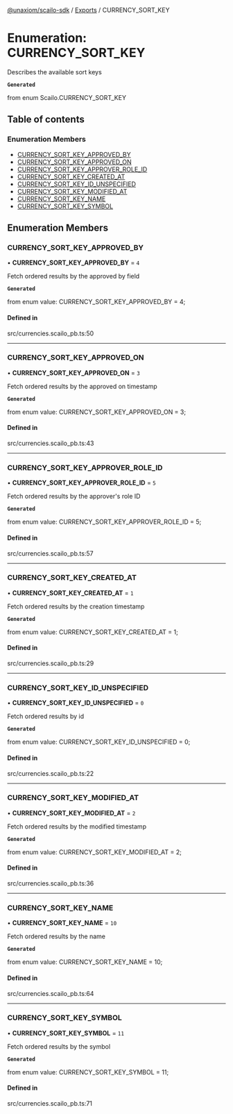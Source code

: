 [@unaxiom/scailo-sdk](../README.md) / [Exports](../modules.md) / CURRENCY\_SORT\_KEY

# Enumeration: CURRENCY\_SORT\_KEY

Describes the available sort keys

**`Generated`**

from enum Scailo.CURRENCY_SORT_KEY

## Table of contents

### Enumeration Members

- [CURRENCY\_SORT\_KEY\_APPROVED\_BY](CURRENCY_SORT_KEY.md#currency_sort_key_approved_by)
- [CURRENCY\_SORT\_KEY\_APPROVED\_ON](CURRENCY_SORT_KEY.md#currency_sort_key_approved_on)
- [CURRENCY\_SORT\_KEY\_APPROVER\_ROLE\_ID](CURRENCY_SORT_KEY.md#currency_sort_key_approver_role_id)
- [CURRENCY\_SORT\_KEY\_CREATED\_AT](CURRENCY_SORT_KEY.md#currency_sort_key_created_at)
- [CURRENCY\_SORT\_KEY\_ID\_UNSPECIFIED](CURRENCY_SORT_KEY.md#currency_sort_key_id_unspecified)
- [CURRENCY\_SORT\_KEY\_MODIFIED\_AT](CURRENCY_SORT_KEY.md#currency_sort_key_modified_at)
- [CURRENCY\_SORT\_KEY\_NAME](CURRENCY_SORT_KEY.md#currency_sort_key_name)
- [CURRENCY\_SORT\_KEY\_SYMBOL](CURRENCY_SORT_KEY.md#currency_sort_key_symbol)

## Enumeration Members

### CURRENCY\_SORT\_KEY\_APPROVED\_BY

• **CURRENCY\_SORT\_KEY\_APPROVED\_BY** = ``4``

Fetch ordered results by the approved by field

**`Generated`**

from enum value: CURRENCY_SORT_KEY_APPROVED_BY = 4;

#### Defined in

src/currencies.scailo_pb.ts:50

___

### CURRENCY\_SORT\_KEY\_APPROVED\_ON

• **CURRENCY\_SORT\_KEY\_APPROVED\_ON** = ``3``

Fetch ordered results by the approved on timestamp

**`Generated`**

from enum value: CURRENCY_SORT_KEY_APPROVED_ON = 3;

#### Defined in

src/currencies.scailo_pb.ts:43

___

### CURRENCY\_SORT\_KEY\_APPROVER\_ROLE\_ID

• **CURRENCY\_SORT\_KEY\_APPROVER\_ROLE\_ID** = ``5``

Fetch ordered results by the approver's role ID

**`Generated`**

from enum value: CURRENCY_SORT_KEY_APPROVER_ROLE_ID = 5;

#### Defined in

src/currencies.scailo_pb.ts:57

___

### CURRENCY\_SORT\_KEY\_CREATED\_AT

• **CURRENCY\_SORT\_KEY\_CREATED\_AT** = ``1``

Fetch ordered results by the creation timestamp

**`Generated`**

from enum value: CURRENCY_SORT_KEY_CREATED_AT = 1;

#### Defined in

src/currencies.scailo_pb.ts:29

___

### CURRENCY\_SORT\_KEY\_ID\_UNSPECIFIED

• **CURRENCY\_SORT\_KEY\_ID\_UNSPECIFIED** = ``0``

Fetch ordered results by id

**`Generated`**

from enum value: CURRENCY_SORT_KEY_ID_UNSPECIFIED = 0;

#### Defined in

src/currencies.scailo_pb.ts:22

___

### CURRENCY\_SORT\_KEY\_MODIFIED\_AT

• **CURRENCY\_SORT\_KEY\_MODIFIED\_AT** = ``2``

Fetch ordered results by the modified timestamp

**`Generated`**

from enum value: CURRENCY_SORT_KEY_MODIFIED_AT = 2;

#### Defined in

src/currencies.scailo_pb.ts:36

___

### CURRENCY\_SORT\_KEY\_NAME

• **CURRENCY\_SORT\_KEY\_NAME** = ``10``

Fetch ordered results by the name

**`Generated`**

from enum value: CURRENCY_SORT_KEY_NAME = 10;

#### Defined in

src/currencies.scailo_pb.ts:64

___

### CURRENCY\_SORT\_KEY\_SYMBOL

• **CURRENCY\_SORT\_KEY\_SYMBOL** = ``11``

Fetch ordered results by the symbol

**`Generated`**

from enum value: CURRENCY_SORT_KEY_SYMBOL = 11;

#### Defined in

src/currencies.scailo_pb.ts:71
